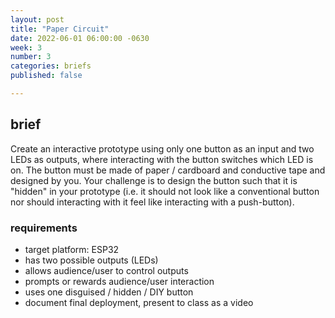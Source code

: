 ```yaml
---
layout: post
title: "Paper Circuit"
date: 2022-06-01 06:00:00 -0630
week: 3
number: 3
categories: briefs
published: false

---
```


## brief

Create an interactive prototype using only one button as an input and two LEDs as outputs, where interacting with the button switches which LED is on. The button must be made of paper / cardboard and conductive tape and designed by you. Your challenge is to design the button such that it is "hidden" in your prototype (i.e. it should not look like a conventional button nor should interacting with it feel like interacting with a push-button).

### requirements

* target platform: ESP32
* has two possible outputs (LEDs)
* allows audience/user to control outputs
* prompts or rewards audience/user interaction
* uses one disguised / hidden / DIY button
* document final deployment, present to class as a video

